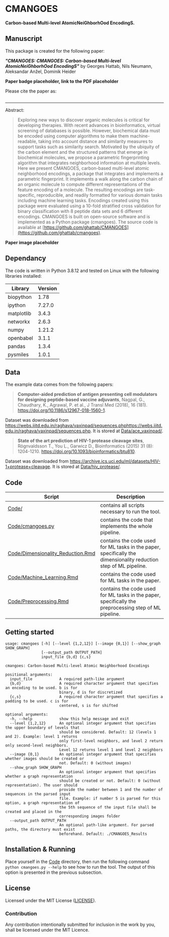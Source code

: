 # CMANGOES

**Carbon-based Multi-level AtomicNeiGhborhOod EncodingS.**


## Manuscript

This package is created for the following paper:

***"CMANGOES: CMANGOES: Carbon-based Multi-level AtomicNeiGhborhOod EncodingS"*** by Georges Hattab, Nils Neumann, Aleksandar Anžel, Dominik Heider

**Paper badge placeholder, link to the PDF placeholder**

Please cite the paper as:
``` Bibtex citation placeholder
```

---
Abstract:

> Exploring new ways to discover organic molecules is critical for developing therapies. With recent advances in bioinformatics, virtual screening of databases is possible. However, biochemical data must be encoded using computer algorithms to make them machine-readable, taking into account distance and similarity measures to support tasks such as similarity search. Motivated by the ubiquity of the carbon element and the structured patterns that emerge in biochemical molecules, we propose a parametric fingerprinting algorithm that integrates neighborhood information at multiple levels. Here we present CMANGOES, carbon-based multi-level atomic neighborhood encodings, a package that integrates and implements a parametric fingerprint. It implements a walk along the carbon chain of an organic molecule to compute different representations of the feature encoding of a molecule. The resulting encodings are task-specific, reproducible, and readily formatted for various domain tasks including machine learning tasks. Encodings created using this package were evaluated using a 10-fold stratified cross validation for binary classification with 8 peptide data sets and 6 different encodings. CMANGOES is built on open-source software and is implemented as a Python package (cmangoes).
The source code is available at [https://github.com/ghattab/CMANGOES](https://github.com/ghattab/cmangoes).

**Paper image placeholder**

## Dependancy

The code is written in Python 3.8.12 and tested on Linux with the following libraries installed:

|Library|Version|
|---|---|
|biopython|1.78|
|ipython|7.27.0|
|matplotlib|3.4.3|
|networkx|2.6.3|
|numpy|1.21.2|
|openbabel|3.1.1|
|pandas|1.3.4|
|pysmiles|1.0.1|



## Data
The example data comes from the following papers:

> **Computer-aided prediction of antigen presenting cell modulators for designing peptide-based vaccine adjuvants**, Nagpal, G., Chaudhary, K., Agrawal, P. et al., J Transl Med (2018), 16 (181).
https://doi.org/10.1186/s12967-018-1560-1.

Dataset was downloaded from https://webs.iiitd.edu.in/raghava/vaxinpad/sequences.phphttps://webs.iiitd.edu.in/raghava/vaxinpad/sequences.php. It is stored at [Data/ace_vaxinpad/](./Data/ace_vaxinpad/).

> **State of the art prediction of HIV-1 protease cleavage sites**, Rögnvaldsson T., You L., Garwicz D., Bioinformatics (2015) 31 (8): 1204-1210. https://doi.org/10.1093/bioinformatics/btu810.

Dataset was downloaded from https://archive.ics.uci.edu/ml/datasets/HIV-1+protease+cleavage. It is stored at [Data/hiv_protease/](./Data/hiv_protease/). 




## Code
|Script|Description|
|---|---|
|[Code/](./Code/)|contains all scripts necessary to run the tool.
|[Code/cmangoes.py](./Code/cmangoes.py)|contains the code that implements the whole pipeline.
|[Code/Dimensionality_Reduction.Rmd](./Code/Dimensionality_Reduction.Rmd)|contains the code used for ML tasks in the paper, specifically the dimensionality reduction step of ML pipeline.
|[Code/Machine_Learning.Rmd](./Code/Machine_Learning.Rmd)|contains the code used for ML tasks in the paper.
|[Code/Preprocessing.Rmd](./Code/Preprocessing.Rmd)|contains the code used for ML tasks in the paper, specifically the preprocessing step of ML pipeline.

## Getting started
```
usage: cmangoes [-h] [--level {1,2,12}] [--image {0,1}] [--show_graph SHOW_GRAPH]
                [--output_path OUTPUT_PATH]
                input_file {b,d} {c,s}

cmangoes: Carbon-based Multi-level Atomic Neighborhood Encodings

positional arguments:
  input_file            A required path-like argument
  {b,d}                 A required character argument that specifies an encoding to be used. b is for
                        binary, d is for discretized
  {c,s}                 A required character argument that specifies a padding to be used. c is for
                        centered, s is for shifted

optional arguments:
  -h, --help            show this help message and exit
  --level {1,2,12}      An optional integer argument that specifies the upper boundary of levels that
                        should be considered. Default: 12 (levels 1 and 2). Example: level 1 returns
                        only first-level neighbors, and level 2 return only second-level neighbors.
                        Level 12 returns level 1 and level 2 neighbors
  --image {0,1}         An optional integer argument that specifies whether images should be created or
                        not. Default: 0 (without images)
  --show_graph SHOW_GRAPH
                        An optional integer argument that specifies whether a graph representation
                        should be created or not. Default: 0 (without representation). The user should
                        provide the number between 1 and the number of sequences in the parsed input
                        file. Example: if number 5 is parsed for this option, a graph representation of
                        the 5th sequence of the input file shall be created and placed in the
                        corresponding images folder
  --output_path OUTPUT_PATH
                        An optional path-like argument. For parsed paths, the directory must exist
                        beforehand. Default: ./CMANGOES_Results
```

## Installation & Running
Place yourself in the [Code](./Code) directory, then run the following command `python cmangoes.py --help` to see how to run the tool. The output of this option is presented in the previous subsection.

## License

Licensed under the MIT License ([LICENSE](./LICENSE)).

### Contribution

Any contribution intentionally submitted for inclusion in the work by you, shall be licensed under the MIT Licence.